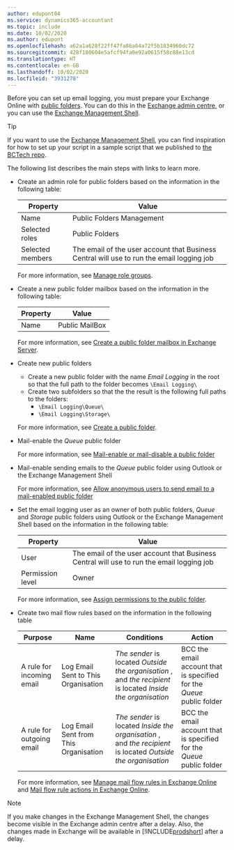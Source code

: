 ```yaml
---
author: edupont04
ms.service: dynamics365-accountant
ms.topic: include
ms.date: 10/02/2020
ms.author: edupont
ms.openlocfilehash: a62a1a628f22ff47fa86a64a72f5b1834960dc72
ms.sourcegitcommit: 428f180604e5afcf94fa0e92a0615f58c88e13cd
ms.translationtype: HT
ms.contentlocale: en-GB
ms.lasthandoff: 10/02/2020
ms.locfileid: "3931278"
---
```

Before you can set up email logging, you must prepare your Exchange Online with [public folders](/exchange/collaboration/public-folders/public-folders?view=exchserver-2019&preserve-view=true ). You can do this in the [Exchange admin centre](/Exchange/architecture/client-access/exchange-admin-center?view=exchserver-2019&preserve-view=true ), or you can use the [Exchange Management Shell](/powershell/exchange/exchange-management-shell?view=exchange-ps&preserve-view=true ).  

> [!TIP]
> If you want to use the [Exchange Management Shell](/powershell/exchange/exchange-management-shell?view=exchange-ps&preserve-view=true ), you can find inspiration for how to set up your script in a sample script that we published to [the BCTech repo](https://github.com/microsoft/BCTech/tree/master/samples/EmailLogging).

The following list describes the main steps with links to learn more.  

- Create an admin role for public folders based on the information in the following table:

  |Property        |Value                     |
  |----------------|--------------------------|
  |Name            |Public Folders Management |
  |Selected roles  |Public Folders            |
  |Selected members|The email of the user account that Business Central will use to run the email logging job|

  For more information, see [Manage role groups](/exchange/permissions/role-groups?view=exchserver-2019&preserve-view=true).

- Create a new public folder mailbox based on the information in the following table:

  |Property        |Value                     |
  |----------------|--------------------------|
  |Name            |Public MailBox            |

  For more information, see [Create a public folder mailbox in Exchange Server](/exchange/collaboration/public-folders/create-public-folder-mailboxes).  

- Create new public folders

  - Create a new public folder with the name *Email Logging* in the root so that the full path to the folder becomes ```\Email Logging\```
  - Create two subfolders so that the the result is the following full paths to the folders:
    - ```\Email Logging\Queue\```
    - ```\Email Logging\Storage\```

  For more information, see [Create a public folder](/exchange/collaboration/public-folders/create-public-folders?view=exchserver-2019&preserve-view=true).

- Mail-enable the *Queue* public folder

  For more information, see [Mail-enable or mail-disable a public folder](/exchange/collaboration/public-folders/mail-enable-or-disable?view=exchserver-2019&preserve-view=true)

- Mail-enable sending emails to the *Queue* public folder using Outlook or the Exchange Management Shell

  For more information, see [Allow anonymous users to send email to a mail-enabled public folder](/exchange/collaboration/public-folders/mail-enable-or-disable#allow-anonymous-users-to-send-email-to-a-mail-enabled-public-folder?view=exchserver-2019&preserve-view=true)

- Set the email logging user as an owner of both public folders, *Queue* and *Storage* public folders  using Outlook or the Exchange Management Shell based on the information in the following table:

  |Property        |Value                     |
  |----------------|--------------------------|
  |User            |The email of the user account that Business Central will use to run the email logging job|
  |Permission level|Owner                     |

  For more information, see [Assign permissions to the public folder](/exchange/collaboration-exo/public-folders/set-up-public-folders#step-3-assign-permissions-to-the-public-folder).

- Create two mail flow rules based on the information in the following table

  |Purpose  |Name |Conditions                        |Action                                       |
  |---------|-----|----------------------------------|---------------------------------------------|
  |A rule for incoming email |Log Email Sent to This Organisation|*The sender* is located *Outside the organisation* , and *the recipient* is located *Inside the organisation*|BCC the email account that is specified for the *Queue* public folder|
  |A rule for outgoing email | Log Email Sent from This Organisation |*The sender* is located *Inside the organisation* , and *the recipient* is located *Outside the organisation*|BCC the email account that is specified for the *Queue* public folder|
  
  For more information, see [Manage mail flow rules in Exchange Online](/exchange/security-and-compliance/mail-flow-rules/manage-mail-flow-rules) and [Mail flow rule actions in Exchange Online](/exchange/security-and-compliance/mail-flow-rules/mail-flow-rule-actions).

> [!NOTE]
> If you make changes in the Exchange Management Shell, the changes become visible in the Exchange admin centre after a delay. Also, the changes made in Exchange will be available in [!INCLUDE[prodshort](prodshort.md)] after a delay.
